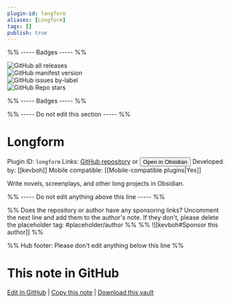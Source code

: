 ```yaml
---
plugin-id: longform
aliases: [Longform]
tags: []
publish: true
---
```


%% ----- Badges ----- %%

![GitHub all releases](https://img.shields.io/github/downloads/kevboh/longform/total?color=573E7A&logo=github&style=for-the-badge)  
![GitHub manifest version](https://img.shields.io/github/manifest-json/v/kevboh/longform?color=573E7A&logo=github&style=for-the-badge)  
![GitHub issues by-label](https://img.shields.io/github/issues/kevboh/longform/help%20wanted?color=573E7A&logo=github&style=for-the-badge)  
![GitHub Repo stars](https://img.shields.io/github/stars/kevboh/longform?color=573E7A&logo=github&style=for-the-badge)

%% ----- Badges ----- %%

%% ----- Do not edit this section ----- %%

# Longform

Plugin ID: `longform`
Links: [GitHub repository](https://github.com/kevboh/longform) or [<button id=HH>Open in Obsidian</button>](obsidian://show-plugin?id=longform)
Developed by: [[kevboh]]
Mobile compatible: [[Mobile-compatible plugins|Yes]]

Write novels, screenplays, and other long projects in Obsidian.

%% ----- Do not edit anything above this line ----- %%

%% Does the repository or author have any sponsoring links? Uncomment the next line and add them to the author's note. If they don't, please delete the placeholder tag: #placeholder/author %%
%% ![[kevboh#Sponsor this author]] %%

%% Hub footer: Please don't edit anything below this line %%

# This note in GitHub

<span class="git-footer">[Edit In GitHub](https://github.dev/obsidian-community/obsidian-hub/blob/main/02%20-%20Community%20Expansions/02.05%20All%20Community%20Expansions/Plugins/longform.md "git-hub-edit-note") | [Copy this note](https://raw.githubusercontent.com/obsidian-community/obsidian-hub/main/02%20-%20Community%20Expansions/02.05%20All%20Community%20Expansions/Plugins/longform.md "git-hub-copy-note") | [Download this vault](https://github.com/obsidian-community/obsidian-hub/archive/refs/heads/main.zip "git-hub-download-vault") </span>
